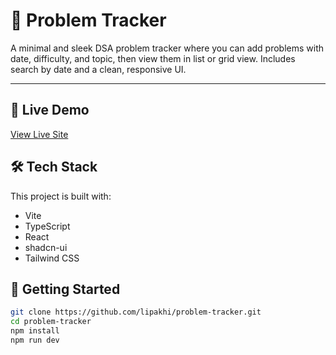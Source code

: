 # 🧠 Problem Tracker

A minimal and sleek DSA problem tracker where you can add problems with date, difficulty, and topic, then view them in list or grid view. Includes search by date and a clean, responsive UI.

---

## 🔗 Live Demo

[View Live Site](https://your-live-demo-link.com)


## 🛠️ Tech Stack

This project is built with:
- Vite
- TypeScript
- React
- shadcn-ui
- Tailwind CSS


## 🚀 Getting Started

```bash
git clone https://github.com/lipakhi/problem-tracker.git
cd problem-tracker
npm install
npm run dev